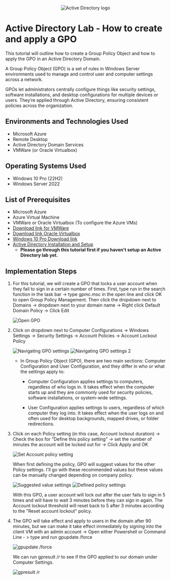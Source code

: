 <p align="center">
<img src="https://i.imgur.com/RgTEis3.png" alt="Active Directory logo"/>
</p>

<h1>Active Directory Lab - How to create and apply a GPO</h1>
This tutorial will outline how to create a Group Policy Object and how to apply the GPO in an Active Directory Domain. 

A Group Policy Object (GPO) is a set of rules in Windows Server environments used to manage and control user and computer settings across a network.

GPOs let administrators centrally configure things like security settings, software installations, and desktop configurations for multiple devices or users. 
They’re applied through Active Directory, ensuring consistent policies across the organization.

<h2>Environments and Technologies Used</h2>

- Microsoft Azure
- Remote Desktop
- Active Directory Domain Services
- VMWare (or Oracle Virtualbox)

<h2>Operating Systems Used </h2>

- Windows 10 Pro (22H2)
- Windows Server 2022

<h2>List of Prerequisites</h2>

- Microsoft Azure
- Azure Virtual Machine
- VMWare or Oracle Virtualbox (To configure the Azure VMs)
- <a href="https://knowledge.broadcom.com/external/article/344595/downloading-and-installing-vmware-workst.html" target="_blank">Download link for VMWare</a>
- <a href="https://www.virtualbox.org/wiki/Downloads" target="_blank">Download link Oracle Virtualbox</a>
- <a href="https://drive.google.com/file/d/1gyYBmOUnoNJiZQi3vncEkILpBNRA1fHU/view?usp=sharing" target="_blank">Windows 10 Pro Download link</a>
- <a href="https://github.com/ronaldlam64/active-directory-deployment" target="_blank">Active Directory Installation and Setup</a>
  - **Please go through this tutorial first if you haven't setup an Active Directory lab yet.**
 
<h2>Implementation Steps</h2>

1. For this tutorial, we will create a GPO that locks a user account when they fail to sign in a certain number of times. First, type run in the search function in the task bar -> type gpmc.msc in the open line and       click OK to open Group Policy Management. Then click the dropdown next to Domains -> dropdown next to your domain name -> Right click Default Domain Policy -> Click Edit

   <img src="https://i.imgur.com/vynQrbm.png" alt="Open GPO" />


2. Click on dropdown next to Computer Configurations -> Windows Settings -> Security Settings -> Account Policies -> Account Lockout Policy

   <img src="https://i.imgur.com/aP4qSyj.png" alt="Navigating GPO settings" />

   <img src="https://i.imgur.com/rioZZP8.png" alt="Navigating GPO settings 2" />

   - In Group Policy Object (GPO), there are two main sections: Computer Configuration and User Configuration, and they differ in who or what the settings apply to:

     - Computer Configuration applies settings to computers, regardless of who logs in. It takes effect when the computer starts up and they are commonly used for security policies, software installations, or system-wide settings.

     - User Configuration applies settings to users, regardless of which computer they log into. It takes effect when the user logs on and often used for desktop backgrounds, mapped drives, or folder redirections.
    
3. Click on each Policy setting (in this case, Account lockout duration) -> Check the box for "Define this policy setting" -> set the number of minutes the account will be locked out for -> Click Apply and OK

   <img src="https://i.imgur.com/GoHZsx5.png" alt="Set Account policy setting" />

   When first defining the policy, GPO will suggest values for the other Policy settings. I'll go with these recommended values but these values can be manually changed depending on company policy.

   <img src="https://i.imgur.com/eXIxAy1.png" alt="Suggested value settings" />

   <img src="https://i.imgur.com/d7fFanz.png" alt="Defined policy settings" />

   With this GPO, a user account will lock out after the user fails to sign in 5 times and will have to wait 3 minutes before they can sign in again.
   The Account lockout threshold will reset back to 5 after 3 minutes according to the "Reset account lockout" policy.


4. The GPO will take effect and apply to users in the domain after 90 minutes, but we can make it take effect immediately by signing into the client VM with an admin account -> Open either Powershell or Command Line -    > type and run gpupdate /force

   <img src="https://i.imgur.com/M4kdQCf.png" alt="gpupdate /force" />

   We can run gpresult /r to see if the GPO applied to our domain under Computer Settings.

   <img src="https://i.imgur.com/Emjt1t5.png" alt="gpresult /r" />

   
